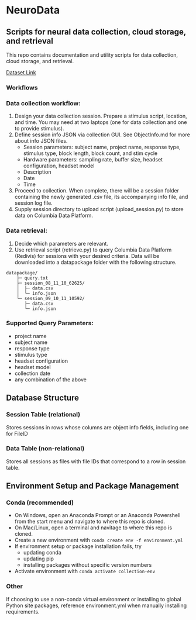 # NeuroData
## Scripts for neural data collection, cloud storage, and retrieval
This repo contains documentation and utility scripts for data collection, cloud storage, and retrieval.

[Dataset Link](https://redivis.com/workspace/datasets/5e8n-ctqvm09q7)

### **Workflows**

### Data collection workflow:
1. Design your data collection session. Prepare a stimulus script, location, and time. You may need at two laptops (one for data collection and one to provide stimulus).
2. Define session info JSON via collection GUI. See ObjectInfo.md for more about info JSON files.
    - Session parameters: subject name, project name, response type, stimulus type, block length, block count, and stim cycle
    - Hardware parameters: sampling rate, buffer size, headset configuration, headset model
    - Description
    - Date
    - Time
3. Proceed to collection. When complete, there will be a session folder containing the newly generated .csv file, its accompanying info file, and session log file.
4. Supply session directory to upload script (upload_session.py) to store data on Columbia Data Platform.

### Data retrieval:
1. Decide which parameters are relevant.
2. Use retrieval script (retrieve.py) to query Columbia Data Platform (Redivis) for sessions with your desired criteria. Data will be downloaded into a datapackage folder with the following structure.

```
datapackage/
    ├─ query.txt
    ├─ session_08_11_10_62625/
    │  ├─ data.csv
    │  └─ info.json
    └─ session_09_10_11_10592/
       ├─ data.csv
       └─ info.json
```

### Supported Query Parameters:
- project name
- subject name
- response type
- stimulus type
- headset configuration
- headset model
- collection date
- any combination of the above
    
## Database Structure
### Session Table (relational)
Stores sessions in rows whose columns are object info fields, including one for FileID

### Data Table (non-relational)
Stores all sessions as files with file IDs that correspond to a row in session table.

## Environment Setup and Package Management
### Conda (recommended)
- On Windows, open an Anaconda Prompt or an Anaconda Powershell from the start menu and navigate to where this repo is cloned.
- On Mac/Linux, open a terminal and navitage to where this repo is cloned.
- Create a new environment with `conda create env -f environment.yml`
- If environment setup or package installation fails, try
  - updating conda
  - updating pip
  - installing packages without specific version numbers
- Activate environment with `conda activate collection-env`

### Other
If choosing to use a non-conda virtual environment or installing to global Python site packages, reference environment.yml when
manually installing requirements.